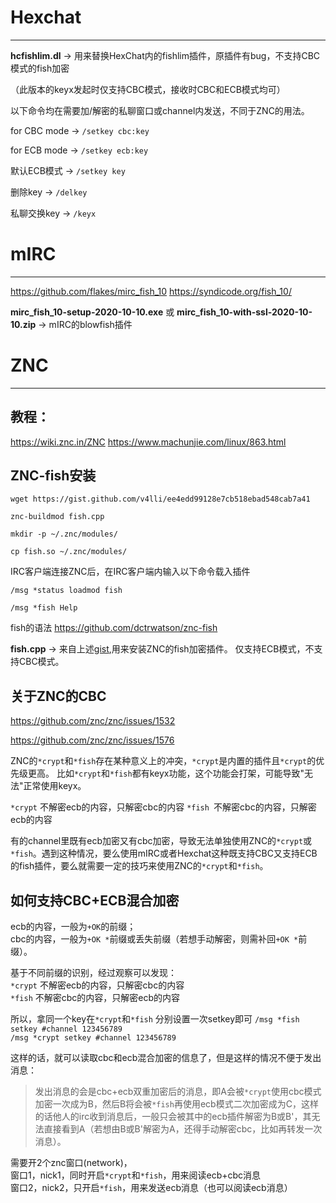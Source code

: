 
# Hexchat #
----------
**hcfishlim.dl** -> 用来替换HexChat内的fishlim插件，原插件有bug，不支持CBC模式的fish加密

（此版本的keyx发起时仅支持CBC模式，接收时CBC和ECB模式均可）

以下命令均在需要加/解密的私聊窗口或channel内发送，不同于ZNC的用法。

for CBC mode -> `/setkey cbc:key`

for ECB mode -> `/setkey ecb:key`

默认ECB模式 -> `/setkey key`

删除key      -> `/delkey`

私聊交换key  -> `/keyx`

# mIRC #
----------
https://github.com/flakes/mirc_fish_10
https://syndicode.org/fish_10/

**mirc_fish_10-setup-2020-10-10.exe** 或 **mirc_fish_10-with-ssl-2020-10-10.zip**  -> mIRC的blowfish插件


# ZNC #
----------
## 教程： ##
https://wiki.znc.in/ZNC
https://www.machunjie.com/linux/863.html

## ZNC-fish安装 ##

    wget https://gist.github.com/v4lli/ee4edd99128e7cb518ebad548cab7a41

    znc-buildmod fish.cpp

    mkdir -p ~/.znc/modules/

    cp fish.so ~/.znc/modules/



IRC客户端连接ZNC后，在IRC客户端内输入以下命令载入插件

    /msg *status loadmod fish

    /msg *fish Help

fish的语法 https://github.com/dctrwatson/znc-fish

**fish.cpp** -> 来自上述[gist](https://gist.github.com/v4lli/ee4edd99128e7cb518ebad548cab7a41),用来安装ZNC的fish加密插件。
仅支持ECB模式，不支持CBC模式。


## 关于ZNC的CBC ##

https://github.com/znc/znc/issues/1532

https://github.com/znc/znc/issues/1576

ZNC的`*crypt`和`*fish`存在某种意义上的冲突，`*crypt`是内置的插件且`*crypt`的优先级更高。
比如`*crypt`和`*fish`都有keyx功能，这个功能会打架，可能导致"无法"正常使用keyx。

`*crypt` 不解密ecb的内容，只解密cbc的内容
`*fish `不解密cbc的内容，只解密ecb的内容

有的channel里既有ecb加密又有cbc加密，导致无法单独使用ZNC的`*crypt`或`*fish`。遇到这种情况，要么使用mIRC或者Hexchat这种既支持CBC又支持ECB的fish插件，要么就需要一定的技巧来使用ZNC的`*crypt`和`*fish`。


## 如何支持**CBC+ECB**混合加密 ##  

ecb的内容，一般为`+OK`的前缀；  
cbc的内容，一般为`+OK *`前缀或丢失前缀（若想手动解密，则需补回`+OK *`前缀）。  

基于不同前缀的识别，经过观察可以发现：  
`*crypt` 不解密ecb的内容，只解密cbc的内容  
`*fish` 不解密cbc的内容，只解密ecb的内容  

所以，拿同一个key在`*crypt`和`*fish` 分别设置一次setkey即可
`/msg *fish setkey #channel 123456789`  
`/msg *crypt setkey #channel 123456789`  

这样的话，就可以读取cbc和ecb混合加密的信息了，但是这样的情况不便于发出消息：  

> 发出消息的会是cbc+ecb双重加密后的消息，即A会被`*crypt`使用cbc模式加密一次成为B，然后B将会被`*fish`再使用ecb模式二次加密成为C，这样的话他人的irc收到消息后，一般只会被其中的ecb插件解密为B或B'，其无法直接看到A（若想由B或B'解密为A，还得手动解密cbc，比如再转发一次消息）。  


需要开2个znc窗口(network)，  
窗口1，nick1，同时开启`*crypt`和`*fish`，用来阅读ecb+cbc消息  
窗口2，nick2，只开启`*fish`，用来发送ecb消息（也可以阅读ecb消息）  